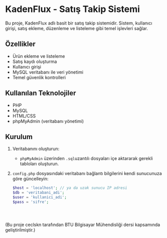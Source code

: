 # KadenFlux - Satış Takip Sistemi

Bu proje, KadenFlux adlı basit bir satış takip sistemidir. Sistem, kullanıcı girişi, satış ekleme, düzenleme ve listeleme gibi temel işlevleri sağlar.

## Özellikler

- Ürün ekleme ve listeleme
- Satış kaydı oluşturma
- Kullanıcı girişi
- MySQL veritabanı ile veri yönetimi
- Temel güvenlik kontrolleri

## Kullanılan Teknolojiler

- PHP
- MySQL
- HTML/CSS
- phpMyAdmin (veritabanı yönetimi)

## Kurulum

1. Veritabanını oluşturun:
   - `phpMyAdmin` üzerinden `.sql`uzantılı dosyaları içe aktararak gerekli tabloları oluşturun.

2. `config.php` dosyasındaki veritabanı bağlantı bilgilerini kendi sunucunuza göre güncelleyin:

   ```php
   $host = 'localhost'; // ya da uzak sunucu IP adresi
   $db = 'veritabani_adi';
   $user = 'kullanici_adi';
   $pass = 'sifre';





(Bu proje ceclskn tarafından BTU Bilgisayar Mühendisliği dersi kapsamında geliştirilmiştir.)
